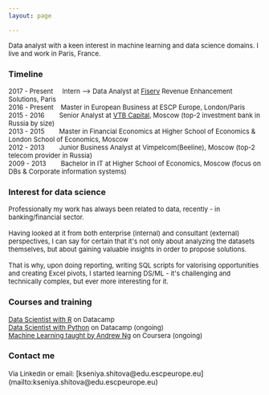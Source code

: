 ```yaml
---
layout: page

---
```


<font size = "2">
Data analyst with a keen interest in machine learning and data science domains. I live and work in Paris, France.</font>

### Timeline
<font size = "2">
2017 - Present &nbsp; &nbsp; Intern --> Data Analyst at <a href="https://www.fiserv.com/index.aspx">Fiserv</a> Revenue Enhancement Solutions, Paris<br />
2016 - Present &nbsp;&nbsp; Master in European Business at ESCP Europe, London/Paris <br />
2015 - 2016 &nbsp;&nbsp;&nbsp;&nbsp;&nbsp;&nbsp; Senior Analyst at <a href="https://www.vtbcapital.com/">VTB Capital</a>, Moscow (top-2 investment bank in Russia by size) <br />
2013 - 2015 &nbsp;&nbsp;&nbsp;&nbsp;&nbsp;&nbsp; Master in Financial Economics at Higher School of Economics & London School of Economics, Moscow<br />
2012 - 2013 &nbsp;&nbsp;&nbsp;&nbsp;&nbsp;&nbsp; Junior Business Analyst at Vimpelcom(Beeline), Moscow (top-2 telecom provider in Russia) <br />
2009 - 2013 &nbsp;&nbsp;&nbsp;&nbsp;&nbsp;&nbsp; Bachelor in IT at Higher School of Economics, Moscow (focus on DBs & Corporate information systems)<br /></font>

### Interest for data science 
<font size = "2">
Professionally my work has always been related to data, recently - in banking/financial sector. <br /> 
<br />
Having looked at it from both enterprise (internal) and consultant (external) perspectives, I can say for certain that it's not only about analyzing the datasets themselves, but about gaining valuable insights in order to propose solutions. <br />
<br />
That is why, upon doing reporting, writing SQL scripts for valorising opportunities and creating Excel pivots, I started learning DS/ML - it's challenging and technically complex, but ever more interesting for it.<br /></font>

### Courses and training 
<font size = "2">
<a href="https://www.datacamp.com/tracks/data-scientist-with-r">Data Scientist with R</a> on Datacamp<br />
<a href="https://www.datacamp.com/tracks/data-scientist-with-python">Data Scientist with Python</a> on Datacamp (ongoing) <br />
<a href="https://www.coursera.org/learn/machine-learning">Machine Learning taught by Andrew Ng</a> on Coursera (ongoing) <br /></font>

### Contact me
<font size = "2">
Via Linkedin or email:</font> [kseniya.shitova@edu.escpeurope.eu](mailto:kseniya.shitova@edu.escpeurope.eu)

